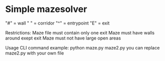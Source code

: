 # Simple mazesolver

"#" = wall
" " = corridor
"^" = entrypoint
"E" = exit

Restrictions:
Maze file must contain only one exit
Maze must have walls around exept exit
Maze must not have large open areas

Usage
CLI command example: python maze.py maze2.py
you can replace maze2.py with your own file
